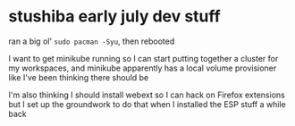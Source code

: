 # stushiba early july dev stuff

ran a big ol' `sudo pacman -Syu`, then rebooted

I want to get minikube running so I can start putting together a cluster for my workspaces, and minikube apparently has a local volume provisioner like I've been thinking there should be

I'm also thinking I should install webext so I can hack on Firefox extensions but I set up the groundwork to do that when I installed the ESP stuff a while back
